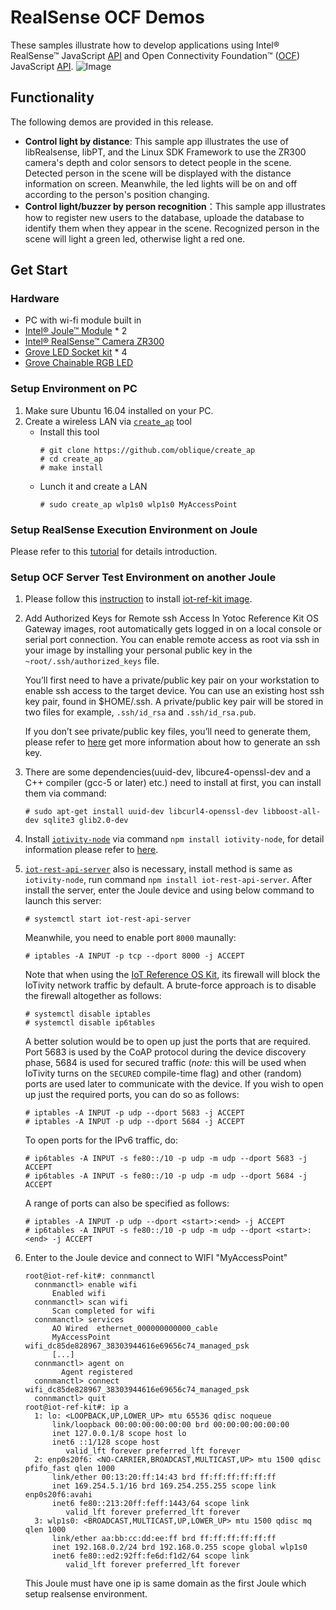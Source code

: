 # RealSense OCF Demos
These samples illustrate how to develop applications using Intel® RealSense™ JavaScript [API](https://01org.github.io/node-realsense/doc/spec) and Open Connectivity Foundation™ ([OCF](https://openconnectivity.org)) JavaScript [API](https://github.com/01org/iot-js-api/tree/master/ocf).
![Image](./docs/architecture.jpg?raw=true)

## Functionality
The following demos are provided in this release.
 - **Control light by distance**: This sample app illustrates the use of libRealsense, libPT, and the Linux SDK Framework to use the ZR300 camera's depth and color sensors to detect people in the scene. Detected person in the scene will be displayed with the distance information on screen. Meanwhile, the led lights will be on and off according to the person's position changing.
 - **Control light/buzzer by person recognition**：This sample app illustrates how to register new users to the database, uploade the database to identify them when they appear in the scene. Recognized person in the scene will light a green led, otherwise light a red one.

## Get Start

### Hardware

- PC with wi-fi module built in  
- [Intel® Joule™ Module](https://software.intel.com/en-us/iot/hardware/joule) * 2
- [Intel® RealSense™ Camera ZR300](https://newsroom.intel.com/chip-shots/intel-announces-tools-realsense-technology-development/)
- [Grove LED Socket kit](http://www.seeedstudio.com/wiki/Grove_-_LED) * 4
- [Grove Chainable RGB LED](http://www.seeedstudio.com/depot/twig-chainable-rgb-led-p-850.html?cPath=156_157)

### Setup Environment on PC
1. Make sure Ubuntu 16.04 installed on your PC.
2. Create a wireless LAN via [`create_ap`](https://github.com/oblique/create_ap) tool
    - Install this tool
       ```
       # git clone https://github.com/oblique/create_ap
       # cd create_ap
       # make install
       ```
   - Lunch it and create a LAN
       ```
       # sudo create_ap wlp1s0 wlp1s0 MyAccessPoint
       ```

### Setup RealSense Execution Environment on Joule

Please refer to this [tutorial](https://github.com/01org/node-realsense/blob/master/doc/setup_environment.md) for details introduction.

### Setup OCF Server Test Environment on another Joule
1. Please follow this [instruction](https://github.com/intel/intel-iot-refkit/blob/master/doc/howtos/image-install.rst) to install
[iot-ref-kit image](http://iot-ref-kit.ostc.intel.com/download/builds/intel-iot-refkit_master/).

2. Add Authorized Keys for Remote ssh Access
   In Yotoc Reference Kit OS Gateway images, root automatically gets logged in on a local console or serial port connection. You can enable remote access as root via ssh in your image by installing your personal public key in the `~root/.ssh/authorized_keys` file.

   You’ll first need to have a private/public key pair on your workstation to enable ssh access to the target device. You can use an existing host ssh key pair, found in $HOME/.ssh. A private/public key pair will be stored in two files for example, `.ssh/id_rsa` and `.ssh/id_rsa.pub`.

   If you don’t see private/public key files, you’ll need to generate them, please refer to [here](https://help.github.com/articles/connecting-to-github-with-ssh/) get more information about how to  generate an ssh key.


3. There are some dependencies(uuid-dev, libcure4-openssl-dev and a C++ compiler (gcc-5 or later) etc.) need to install at first, you can install them via command:

    ```
    # sudo apt-get install uuid-dev libcurl4-openssl-dev libboost-all-dev sqlite3 glib2.0-dev
    ```
    
4. Install [`iotivity-node`](https://github.com/otcshare/iotivity-node) via command `npm install iotivity-node`, for detail information
please refer to [here](https://github.com/otcshare/iotivity-node/blob/master/README.md).
5. [`iot-rest-api-server`](https://github.com/01org/iot-rest-api-server/) also is necessary, install method is same as `iotivity-node`,
run command `npm install iot-rest-api-server`. After install the server, enter the Joule device and using below command to launch this server:

    ```
    # systemctl start iot-rest-api-server
    ```
    
    Meanwhile, you need to enable port `8000` maunally:
    ```
    # iptables -A INPUT -p tcp --dport 8000 -j ACCEPT
    ```

    Note that when using the [IoT Reference OS Kit](https://github.com/intel/intel-iot-refki), its firewall will block the IoTivity network traffic by default. A brute-force approach is to disable the firewall altogether as follows:
    ```
    # systemctl disable iptables
    # systemctl disable ip6tables
    ```
    A better solution would be to open up just the ports that are required. Port 5683 is used by the CoAP protocol during the device discovery phase, 5684 is used for secured traffic (*note:* this will be used when IoTivity turns on the `SECURED` compile-time flag) and other (random) ports are used later to communicate with the device. If you wish to open up just the required ports, you can do so as follows:
    ```
    # iptables -A INPUT -p udp --dport 5683 -j ACCEPT
    # iptables -A INPUT -p udp --dport 5684 -j ACCEPT
    ```
    To open ports for the IPv6 traffic, do:
    ```
    # ip6tables -A INPUT -s fe80::/10 -p udp -m udp --dport 5683 -j ACCEPT
    # ip6tables -A INPUT -s fe80::/10 -p udp -m udp --dport 5684 -j ACCEPT
    ```
    A range of ports can also be specified as follows:
    ```
    # iptables -A INPUT -p udp --dport <start>:<end> -j ACCEPT
    # ip6tables -A INPUT -s fe80::/10 -p udp -m udp --dport <start>:<end> -j ACCEPT
    ```
6. Enter to the Joule device and connect to WIFI "MyAccessPoint"
    ```
    root@iot-ref-kit#: connmanctl
      connmanctl> enable wifi
          Enabled wifi
      connmanctl> scan wifi
          Scan completed for wifi
      connmanctl> services
          AO Wired  ethernet_000000000000_cable
          MyAccessPoint wifi_dc85de828967_38303944616e69656c74_managed_psk
          [...]
      connmanctl> agent on
	        Agent registered
      connmanctl> connect wifi_dc85de828967_38303944616e69656c74_managed_psk
      connmanctl> quit
    root@iot-ref-kit#: ip a
      1: lo: <LOOPBACK,UP,LOWER_UP> mtu 65536 qdisc noqueue
          link/loopback 00:00:00:00:00:00 brd 00:00:00:00:00:00
          inet 127.0.0.1/8 scope host lo
          inet6 ::1/128 scope host
             valid_lft forever preferred_lft forever
      2: enp0s20f6: <NO-CARRIER,BROADCAST,MULTICAST,UP> mtu 1500 qdisc pfifo_fast qlen 1000
          link/ether 00:13:20:ff:14:43 brd ff:ff:ff:ff:ff:ff
          inet 169.254.5.1/16 brd 169.254.255.255 scope link enp0s20f6:avahi
          inet6 fe80::213:20ff:feff:1443/64 scope link
             valid_lft forever preferred_lft forever
      3: wlp1s0: <BROADCAST,MULTICAST,UP,LOWER_UP> mtu 1500 qdisc mq qlen 1000
          link/ether aa:bb:cc:dd:ee:ff brd ff:ff:ff:ff:ff:ff
          inet 192.168.0.2/24 brd 192.168.0.255 scope global wlp1s0
          inet6 fe80::ed2:92ff:fe6d:f1d2/64 scope link
             valid_lft forever preferred_lft forever
    ```
    This Joule must have one ip is same domain as the first Joule which setup realsense environment.

